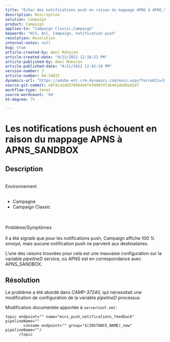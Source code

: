 ```yaml
---
title: "Échec des notifications push en raison du mappage APNS à APNS_SANDBOX"
description: Description
solution: Campaign
product: Campaign
applies-to: "Campaign Classic,Campaign"
keywords: "KCS, ACC, Campaign, notification push"
resolution: Resolution
internal-notes: null
bug: true
article-created-by: Amol Mahajan
article-created-date: "9/21/2022 12:16:22 PM"
article-published-by: Amol Mahajan
article-published-date: "9/21/2022 12:42:10 PM"
version-number: 3
article-number: KA-14832
dynamics-url: "https://adobe-ent.crm.dynamics.com/main.aspx?forceUCI=1&pagetype=entityrecord&etn=knowledgearticle&id=d0109231-a739-ed11-9db1-002248086cae"
source-git-commit: e8f4ca2dd578944d4fe399074fab461de88ad247
workflow-type: tm+mt
source-wordcount: '94'
ht-degree: 7%

---
```


# Les notifications push échouent en raison du mappage APNS à APNS_SANDBOX

## Description

<br>Environnement<br><br>
- Campagne
- Campaign Classic

<br><br>Problème/Symptômes<br><br>
Il a été signalé que pour les notifications push, Campaign affiche *100 % envoyé,* mais aucune notification push ne parvient aux destinataires.

L’une des raisons trouvées pour cela est une mauvaise configuration sur la variable *pipelineD* service, où APNS est en correspondance avec APNS_SANDBOX.


## Résolution


Le problème a été abordé dans *CAMP-37240,* qui nécessitait une modification de configuration de la variable *pipelineD* processus.

Modification documentée apportée à `serverConf.xml`:


```
topic endpoint="" name="mccs_push_notifications_feedback" pipelineName=""
        consume endpoint="" group="$(INSTANCE_NAME)_new" pipelineName=""/
      /topic
```

